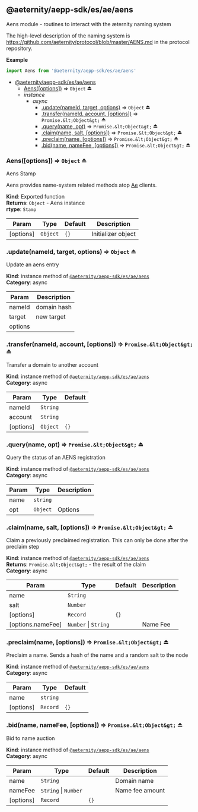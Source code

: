 <a id="module_@aeternity/aepp-sdk/es/ae/aens"></a>

## @aeternity/aepp-sdk/es/ae/aens
Aens module - routines to interact with the æternity naming system

The high-level description of the naming system is
https://github.com/aeternity/protocol/blob/master/AENS.md in the protocol
repository.

**Example**  
```js
import Aens from '@aeternity/aepp-sdk/es/ae/aens'
```

* [@aeternity/aepp-sdk/es/ae/aens](#module_@aeternity/aepp-sdk/es/ae/aens)
    * [Aens([options])](#exp_module_@aeternity/aepp-sdk/es/ae/aens--Aens) ⇒ `Object` ⏏
    * _instance_
        * _async_
            * [.update(nameId, target, options)](#exp_module_@aeternity/aepp-sdk/es/ae/aens--update) ⇒ `Object` ⏏
            * [.transfer(nameId, account, [options])](#exp_module_@aeternity/aepp-sdk/es/ae/aens--transfer) ⇒ `Promise.&lt;Object&gt;` ⏏
            * [.query(name, opt)](#exp_module_@aeternity/aepp-sdk/es/ae/aens--query) ⇒ `Promise.&lt;Object&gt;` ⏏
            * [.claim(name, salt, [options])](#exp_module_@aeternity/aepp-sdk/es/ae/aens--claim) ⇒ `Promise.&lt;Object&gt;` ⏏
            * [.preclaim(name, [options])](#exp_module_@aeternity/aepp-sdk/es/ae/aens--preclaim) ⇒ `Promise.&lt;Object&gt;` ⏏
            * [.bid(name, nameFee, [options])](#exp_module_@aeternity/aepp-sdk/es/ae/aens--bid) ⇒ `Promise.&lt;Object&gt;` ⏏

<a id="exp_module_@aeternity/aepp-sdk/es/ae/aens--Aens"></a>

### Aens([options]) ⇒ `Object` ⏏
Aens Stamp

Aens provides name-system related methods atop
[Ae](#exp_module_@aeternity/aepp-sdk/es/ae--Ae) clients.

**Kind**: Exported function  
**Returns**: `Object` - Aens instance  
**rtype**: `Stamp`

| Param | Type | Default | Description |
| --- | --- | --- | --- |
| [options] | `Object` | <code>{}</code> | Initializer object |

<a id="exp_module_@aeternity/aepp-sdk/es/ae/aens--update"></a>

### .update(nameId, target, options) ⇒ `Object` ⏏
Update an aens entry

**Kind**: instance method of [`@aeternity/aepp-sdk/es/ae/aens`](#module_@aeternity/aepp-sdk/es/ae/aens)  
**Category**: async  

| Param | Description |
| --- | --- |
| nameId | domain hash |
| target | new target |
| options |  |

<a id="exp_module_@aeternity/aepp-sdk/es/ae/aens--transfer"></a>

### .transfer(nameId, account, [options]) ⇒ `Promise.&lt;Object&gt;` ⏏
Transfer a domain to another account

**Kind**: instance method of [`@aeternity/aepp-sdk/es/ae/aens`](#module_@aeternity/aepp-sdk/es/ae/aens)  
**Category**: async  

| Param | Type | Default |
| --- | --- | --- |
| nameId | `String` |  | 
| account | `String` |  | 
| [options] | `Object` | <code>{}</code> | 

<a id="exp_module_@aeternity/aepp-sdk/es/ae/aens--query"></a>

### .query(name, opt) ⇒ `Promise.&lt;Object&gt;` ⏏
Query the status of an AENS registration

**Kind**: instance method of [`@aeternity/aepp-sdk/es/ae/aens`](#module_@aeternity/aepp-sdk/es/ae/aens)  
**Category**: async  

| Param | Type | Description |
| --- | --- | --- |
| name | `string` |  |
| opt | `Object` | Options |

<a id="exp_module_@aeternity/aepp-sdk/es/ae/aens--claim"></a>

### .claim(name, salt, [options]) ⇒ `Promise.&lt;Object&gt;` ⏏
Claim a previously preclaimed registration. This can only be done after the
preclaim step

**Kind**: instance method of [`@aeternity/aepp-sdk/es/ae/aens`](#module_@aeternity/aepp-sdk/es/ae/aens)  
**Returns**: `Promise.&lt;Object&gt;` - the result of the claim  
**Category**: async  

| Param | Type | Default | Description |
| --- | --- | --- | --- |
| name | `String` |  |  |
| salt | `Number` |  |  |
| [options] | `Record` | <code>{}</code> |  |
| [options.nameFee] | `Number` \| `String` |  | Name Fee |

<a id="exp_module_@aeternity/aepp-sdk/es/ae/aens--preclaim"></a>

### .preclaim(name, [options]) ⇒ `Promise.&lt;Object&gt;` ⏏
Preclaim a name. Sends a hash of the name and a random salt to the node

**Kind**: instance method of [`@aeternity/aepp-sdk/es/ae/aens`](#module_@aeternity/aepp-sdk/es/ae/aens)  
**Category**: async  

| Param | Type | Default |
| --- | --- | --- |
| name | `string` |  | 
| [options] | `Record` | <code>{}</code> | 

<a id="exp_module_@aeternity/aepp-sdk/es/ae/aens--bid"></a>

### .bid(name, nameFee, [options]) ⇒ `Promise.&lt;Object&gt;` ⏏
Bid to name auction

**Kind**: instance method of [`@aeternity/aepp-sdk/es/ae/aens`](#module_@aeternity/aepp-sdk/es/ae/aens)  
**Category**: async  

| Param | Type | Default | Description |
| --- | --- | --- | --- |
| name | `String` |  | Domain name |
| nameFee | `String` \| `Number` |  | Name fee amount |
| [options] | `Record` | <code>{}</code> |  |

